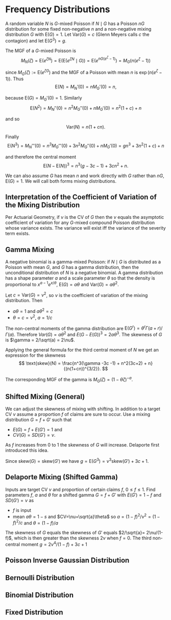 # Frequency Distributions

A random variable $N$ is $G$-mixed Poisson if $N\mid G$ has a Poisson $nG$
distribution for some fixed non-negative $n$ and a non-negative mixing distribution
$G$ with $\text{E}(G)=1$. Let $\text{Var}(G)=c$ (Glenn Meyers calls $c$ the contagion) and let $\text{E}(G^3)=g$.

The MGF of a $G$-mixed Poisson is
$$\label{mgfi}
M_N(\zeta)=\text{E}(e^{\zeta N})=\text{E}(\text{E}(e^{\zeta N} \mid G))=\text{E}(e^{n
  G(e^\zeta-1)})=M_G(n(e^\zeta-1))
$$

since $M_G(\zeta):=\text{E}(e^{\zeta G})$ and the MGF of a Poisson with mean $n$ is $\exp(n(e^\zeta-1))$.
Thus
$$
\text{E}(N)=M_N'(0)=n M_G'(0)=n,
$$

because $\text{E}(G)=M_G'(0)=1$. Similarly
$$
\text{E}(N^2)=M_N''(0)=n^2M_G''(0)+n M_G'(0)=n^2(1+c)+n
$$

and so
$$
\text{Var}(N)=n(1+cn).
$$

Finally
$$
\text{E}(N^3) = M_N'''(0) =n^3M_G'''(0)+3n^2M_G''(0)+n M_G'(0) = gn^3 + 3n^2(1+c) + n
$$

and therefore the central moment
$$
\text{E}(N-\text{E}(N))^3 = n^3(g -3c -1) + 3cn^2 + n.
$$

We can also assume $G$ has mean $n$ and work directly with $G$ rather
than $nG$, $\text{E}(G)=1$. We will call both forms mixing distributions.

## Interpretation of the Coefficient of Variation of the Mixing Distribution

Per Actuarial Geometry, if $\nu$ is the CV of $G$ then the $\nu$ equals the asymptotic coefficient
of variation for any $G$-mixed compound Poisson distribution whose variance exists. The variance
will exist iff the variance of the severity term exists.

## Gamma Mixing

A negative binomial is a gamma-mixed Poisson: if $N \mid G$ is
distributed as a Poisson with mean $G$, and $G$ has a gamma
distribution, then the unconditional distribution of $N$ is a negative
binomial. A gamma distribution has a shape parameter $a$ and a scale parameter $\theta$
so that the density is proportional to $x^{a-1}e^{x/\theta}$, $\text{E}(G)=a\theta$ and
$\text{Var}(G)=a\theta^2$.

Let $c=\text{Var}(G)=\nu^2$, so $\nu$ is the coefficient of variation of
the mixing distribution. Then

* $a\theta=1$ and $a\theta^2=c$
* $\theta=c=\nu^2$, $a=1/c$

The non-central moments of the gamma distribution are $\text{E}(G^r)=\theta^r\Gamma(a+r)/\Gamma(a)$. Therefore
$Var(G) = a\theta^2$ and $E(G-E(G))^3 = 2a\theta^3$.
The skewness of $G$ is $\gamma = 2/\sqrt(a) = 2\nu$.

Applying the general formula for the third central moment of $N$ we get an expression for the skewness
$$
\text{skew}(N) = \frac{n^3(\gamma -3c -1) + n^2(3c+2) + n}{(n(1+cn))^{3/2}}.
$$

The corresponding MGF of the gamma is $M_G(\zeta)  = (1-\theta\zeta)^{-a}$.

## Shifted Mixing (General)

We can adjust the skewness of mixing with shifting. In addition to a target CV $\nu$ assume a proportion $f$ of claims are sure to occur. Use a mixing distribution $G=f+G'$ such that

* $E(G)= f + E(G') = 1$ and
* $CV(G) = SD(G') = \nu$.

As $f$ increases from 0 to 1 the skewness of $G$ will increase. Delaporte first introduced this idea.

Since $\text{skew}(G)=\text{skew}(G')$ we have $g=\text{E}(G^3)=\nu^3 \text{skew}(G')+3c+1$.

## Delaporte Mixing (Shifted Gamma)

Inputs are target CV $\nu$ and proportion of certain claims $f$, $0\leq f \leq 1$. Find parameters $f$, $a$ and $\theta$ for a shifted gamma $G=f+G'$ with $E(G')=1-f$ and $SD(G')=\nu$ as

* $f$ is input
* mean $a\theta=1-s$ and $CV=\nu=\sqrt{a}\theta$ so $a=(1-f)^2/\nu^2=(1-f)^2/c$ and $\theta=(1-f)/a$

The skewness of $G$ equals the skewness of $G'$ equals $2/\sqrt{a}= 2\nu/(1-f)$, which is then greater than the skewness $2\nu$ when $f=0$. The third non-central moment $g=2\nu^4/(1-f)+3c+1$

## Poisson Inverse Gaussian Distribution



## Bernoulli Distribution

## Binomial Distribution

## Fixed Distribution

